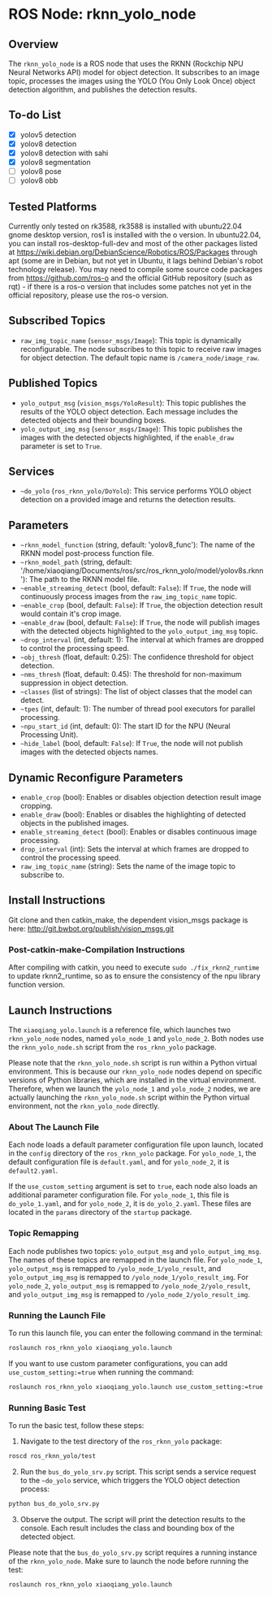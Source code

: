 # ROS Node: rknn_yolo_node

## Overview
The `rknn_yolo_node` is a ROS node that uses the RKNN (Rockchip NPU Neural Networks API) model for object detection. It subscribes to an image topic, processes the images using the YOLO (You Only Look Once) object detection algorithm, and publishes the detection results.

## To-do List
- [x] yolov5 detection
- [x] yolov8 detection
- [x] yolov8 detection with sahi
- [x] yolov8 segmentation
- [ ] yolov8 pose
- [ ] yolov8 obb
  
## Tested Platforms
Currently only tested on rk3588, rk3588 is installed with ubuntu22.04 gnome desktop version, ros1 is installed with the o version. In ubuntu22.04, you can install ros-desktop-full-dev and most of the other packages listed at https://wiki.debian.org/DebianScience/Robotics/ROS/Packages through apt (some are in Debian, but not yet in Ubuntu, it lags behind Debian's robot technology release). You may need to compile some source code packages from https://github.com/ros-o and the official GitHub repository (such as rqt) - if there is a ros-o version that includes some patches not yet in the official repository, please use the ros-o version.

## Subscribed Topics
- `raw_img_topic_name` (`sensor_msgs/Image`): This topic is dynamically reconfigurable. The node subscribes to this topic to receive raw images for object detection. The default topic name is `/camera_node/image_raw`.

## Published Topics
- `yolo_output_msg` (`vision_msgs/YoloResult`): This topic publishes the results of the YOLO object detection. Each message includes the detected objects and their bounding boxes.
- `yolo_output_img_msg` (`sensor_msgs/Image`): This topic publishes the images with the detected objects highlighted, if the `enable_draw` parameter is set to `True`.

## Services
- `~do_yolo` (`ros_rknn_yolo/DoYolo`): This service performs YOLO object detection on a provided image and returns the detection results.

## Parameters
- `~rknn_model_function` (string, default: 'yolov8_func'): The name of the RKNN model post-process function file.
- `~rknn_model_path` (string, default: '/home/xiaoqiang/Documents/ros/src/ros_rknn_yolo/model/yolov8s.rknn'): The path to the RKNN model file.
- `~enable_streaming_detect` (bool, default: `False`): If `True`, the node will continuously process images from the `raw_img_topic_name` topic.
- `~enable_crop` (bool, default: `False`): If `True`, the objection detection result would contain it's crop image.
- `~enable_draw` (bool, default: `False`): If `True`, the node will publish images with the detected objects highlighted to the `yolo_output_img_msg` topic.
- `~drop_interval` (int, default: 1): The interval at which frames are dropped to control the processing speed.
- `~obj_thresh` (float, default: 0.25): The confidence threshold for object detection.
- `~nms_thresh` (float, default: 0.45): The threshold for non-maximum suppression in object detection.
- `~classes` (list of strings): The list of object classes that the model can detect.
- `~tpes` (int, default: 1): The number of thread pool executors for parallel processing.
- `~npu_start_id` (int, default: 0): The start ID for the NPU (Neural Processing Unit).
- `~hide_label` (bool, default: `False`): If `True`, the node will not publish images with the detected objects names.

## Dynamic Reconfigure Parameters
- `enable_crop` (bool): Enables or disables objection detection result image cropping.
- `enable_draw` (bool): Enables or disables the highlighting of detected objects in the published images.
- `enable_streaming_detect` (bool): Enables or disables continuous image processing.
- `drop_interval` (int): Sets the interval at which frames are dropped to control the processing speed.
- `raw_img_topic_name` (string): Sets the name of the image topic to subscribe to.

## Install Instructions

Git clone and then catkin_make, the dependent vision_msgs package is here: http://git.bwbot.org/publish/vision_msgs.git

### Post-catkin-make-Compilation Instructions

After compiling with catkin, you need to execute `sudo ./fix_rknn2_runtime` to update rknn2_runtime, so as to ensure the consistency of the npu library function version.

## Launch Instructions

The `xiaoqiang_yolo.launch` is a reference file, which launches two `rknn_yolo_node` nodes, named `yolo_node_1` and `yolo_node_2`. Both nodes use the `rknn_yolo_node.sh` script from the `ros_rknn_yolo` package.

Please note that the `rknn_yolo_node.sh` script is run within a Python virtual environment. This is because our `rknn_yolo_node` nodes depend on specific versions of Python libraries, which are installed in the virtual environment. Therefore, when we launch the `yolo_node_1` and `yolo_node_2` nodes, we are actually launching the `rknn_yolo_node.sh` script within the Python virtual environment, not the `rknn_yolo_node` directly.

### About The Launch File

Each node loads a default parameter configuration file upon launch, located in the `config` directory of the `ros_rknn_yolo` package. For `yolo_node_1`, the default configuration file is `default.yaml`, and for `yolo_node_2`, it is `default2.yaml`.

If the `use_custom_setting` argument is set to `true`, each node also loads an additional parameter configuration file. For `yolo_node_1`, this file is `do_yolo_1.yaml`, and for `yolo_node_2`, it is `do_yolo_2.yaml`. These files are located in the `params` directory of the `startup` package.

### Topic Remapping

Each node publishes two topics: `yolo_output_msg` and `yolo_output_img_msg`. The names of these topics are remapped in the launch file. For `yolo_node_1`, `yolo_output_msg` is remapped to `/yolo_node_1/yolo_result`, and `yolo_output_img_msg` is remapped to `/yolo_node_1/yolo_result_img`. For `yolo_node_2`, `yolo_output_msg` is remapped to `/yolo_node_2/yolo_result`, and `yolo_output_img_msg` is remapped to `/yolo_node_2/yolo_result_img`.

### Running the Launch File

To run this launch file, you can enter the following command in the terminal:

```bash
roslaunch ros_rknn_yolo xiaoqiang_yolo.launch
```

If you want to use custom parameter configurations, you can add `use_custom_setting:=true` when running the command:

```bash
roslaunch ros_rknn_yolo xiaoqiang_yolo.launch use_custom_setting:=true
```

### Running Basic Test

To run the basic test, follow these steps:

1. Navigate to the test directory of the `ros_rknn_yolo` package:

```bash
roscd ros_rknn_yolo/test
```

2. Run the `bus_do_yolo_srv.py` script. This script sends a service request to the `~do_yolo` service, which triggers the YOLO object detection process:

```bash
python bus_do_yolo_srv.py
```

3. Observe the output. The script will print the detection results to the console. Each result includes the class and bounding box of the detected object.

Please note that the `bus_do_yolo_srv.py` script requires a running instance of the `rknn_yolo_node`. Make sure to launch the node before running the test:

```bash
roslaunch ros_rknn_yolo xiaoqiang_yolo.launch
```
